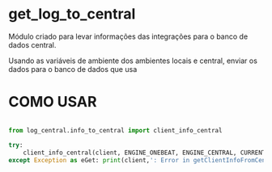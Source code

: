 # get_log_to_central

Módulo criado para levar informações das integrações para o banco de dados central.

Usando as variáveis de ambiente dos ambientes locais e central, enviar os dados para o banco de dados que usa

# COMO USAR
```python

from log_central.info_to_central import client_info_central

try:
    client_info_central(client, ENGINE_ONEBEAT, ENGINE_CENTRAL, CURRENT_DATE)
except Exception as eGet: print(client,': Error in getClientInfoFromCentralDB: ',eGet)

